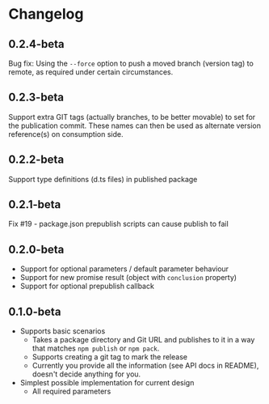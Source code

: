 # Changelog

## 0.2.4-beta
Bug fix: Using the `--force` option to push a moved branch (version tag) to remote, as
required under certain circumstances.

## 0.2.3-beta
Support extra GIT tags (actually branches, to be better movable) to set for the
publication commit. These names can then be used as alternate version
reference(s) on consumption side.

## 0.2.2-beta
Support type definitions (d.ts files) in published package

## 0.2.1-beta
Fix #19 - package.json prepublish scripts can cause publish to fail

## 0.2.0-beta
* Support for optional parameters / default parameter behaviour
* Support for new promise result (object with `conclusion` property)
* Support for optional prepublish callback

## 0.1.0-beta
* Supports basic scenarios
    * Takes a package directory and Git URL and publishes to it
      in a way that matches `npm publish` or `npm pack`.
    * Supports creating a git tag to mark the release
    * Currently you provide all the information
      (see API docs in README), doesn't decide anything for you.
* Simplest possible implementation for current design
    * All required parameters
